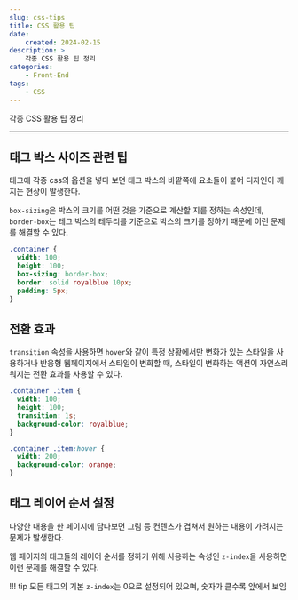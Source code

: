 ```yaml
---
slug: css-tips
title: CSS 활용 팁
date:
    created: 2024-02-15
description: >
    각종 CSS 활용 팁 정리
categories:
    - Front-End
tags:
    - CSS
---
```


각종 CSS 활용 팁 정리  

<!-- more -->

---

## 태그 박스 사이즈 관련 팁

태그에 각종 css의 옵션을 넣다 보면 태그 박스의 바깥쪽에 요소들이 붙어 디자인이 깨지는 현상이 발생한다.  

`box-sizing`은 박스의 크기를 어떤 것을 기준으로 계산할 지를 정하는 속성인데, `border-box`는 테그 박스의 테두리를 기준으로 박스의 크기를 정하기 때문에 이런 문제를 해결할 수 있다.  

```css
.container {
  width: 100;
  height: 100;
  box-sizing: border-box;
  border: solid royalblue 10px;
  padding: 5px;
}
```

## 전환 효과

`transition` 속성을 사용하면 `hover`와 같이 특정 상황에서만 변화가 있는 스타일을 사용하거나 반응형 웹페이지에서 스타일이 변화할 때, 스타일이 변화하는 액션이 자연스러워지는 전환 효과를 사용할 수 있다.  

```css
.container .item {
  width: 100;
  height: 100;
  transition: 1s;
  background-color: royalblue;
}

.container .item:hover {
  width: 200;
  background-color: orange;
}
```

## 태그 레이어 순서 설정

다양한 내용을 한 페이지에 담다보면 그림 등 컨텐츠가 겹쳐서 원하는 내용이 가려지는 문제가 발생한다.  

웹 페이지의 태그들의 레이어 순서를 정하기 위해 사용하는 속성인 `z-index`을 사용하면 이런 문제를 해결할 수 있다.  

!!! tip
    모든 태그의 기본 `z-index`는 0으로 설정되어 있으며, 숫자가 클수록 앞에서 보임
